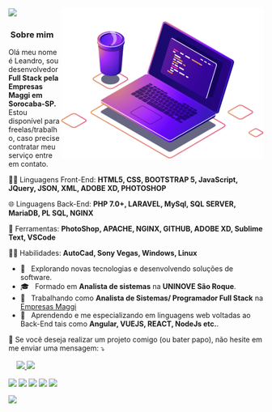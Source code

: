 
<img src="https://github.com/LeandroGazoli/LeandroGazoli/blob/main/computer-illustration.png" min-width="400px" max-width="400px" width="400px" align="right" alt="Computador Leandro">

<img src="https://img.shields.io/static/v1?label=Overview&message=LeandroGazoli&color=f8efd4&style=for-the-badge&logo=GitHub"> 

<h3> &nbsp;Sobre mim </h3> 

<p align="left"> 
 Olá meu nome é Leandro, sou desenvolvedor <strong>Full Stack pela Empresas Maggi em Sorocaba-SP.</strong><br> Estou disponível para freelas/trabalho, caso precise contratar meu serviço entre em contato.
</p>

<p align="left">
  🧑‍🚀 Linguagens Front-End: <strong>HTML5, CSS, BOOTSTRAP 5, JavaScript, JQuery,  JSON, XML, ADOBE XD, PHOTOSHOP</strong>
</p>

<p align="left">
  🌐    Linguagens Back-End: <strong>PHP 7.0+, LARAVEL, MySql, SQL SERVER, MariaDB, PL SQL, NGINX</strong>
</p>

<p align="left">
  💼 Ferramentas: <strong>PhotoShop, APACHE, NGINX, GITHUB, ADOBE XD, Sublime Text, VSCode</strong>
</p>

<p align="left">
  🧑‍🚀 Habilidades: <strong>AutoCad, Sony Vegas, Windows, Linux</strong>
</p>

- 🤔 &nbsp; Explorando novas tecnologias e desenvolvendo soluções de software.
- 🎓 &nbsp; Formado em **Analista de sistemas** na **UNINOVE São Roque**.
- 💼 &nbsp; Trabalhando como **Analista de Sistemas/ Programador Full Stack** na <a href="http://www.empresasmaggi.com.br/">Empresas Maggi</a>
- 🌱 &nbsp; Aprendendo e me especializando em linguagens web voltadas ao Back-End tais como **Angular, VUEJS, REACT, NodeJs etc.**.

<p align="left">
  💌 Se você deseja realizar um projeto comigo (ou bater papo), não hesite em me enviar uma mensagem: ⤵️
</p>

<div style="margin: 1rem;  justify-content: center;">
  <a href="https://github.com/LeandroGazoli">
  <img height="180em" src="https://github-readme-stats.vercel.app/api?username=LeandroGazoli&show_icons=true&theme=dracula&include_all_commits=true&count_private=true"/>
  <img height="180em" src="https://github-readme-stats.vercel.app/api/top-langs/?username=LeandroGazoli&layout=compact&langs_count=7&theme=dracula"/>
</div>

<p align="left">
  <a href="malito:leandro.gazoli@outlook.com" alt="Email">
  <img src="https://img.shields.io/badge/-Email-FF0000?style=flat-square&labelColor=FF0000&logo=gmail&logoColor=white&link=leandro.gazoli@outlook.com" /></a>

  <a href="https://www.linkedin.com/in/leandro-gazoli/" alt="Linkedin">
  <img src="https://img.shields.io/badge/-Linkedin-0e76a8?style=flat-square&logo=Linkedin&logoColor=white&link=https://www.linkedin.com/in/leandro-gazoli/" /></a>

  <a href="https://api.whatsapp.com/send?phone=5511963265033" alt="WhatsApp">
  <img src="https://img.shields.io/badge/-WhatsApp-25d366?style=flat-square&labelColor=25d366&logo=whatsapp&logoColor=white&link=https://api.whatsapp.com/send?phone=5511963265033"/></a>
  
  <a href="https://www.facebook.com/leandroxgazoli/" alt="Facebook">
  <img src="https://img.shields.io/badge/-Facebook-3b5998?style=flat-square&labelColor=3b5998&logo=facebook&logoColor=white&link=https://www.facebook.com/leandroxgazoli/"/></a>

  <a href="https://www.instagram.com/leandro.gazoli/" alt="Instagram">
  <img src="https://img.shields.io/badge/-Instagram-DF0174?style=flat-square&labelColor=DF0174&logo=instagram&logoColor=white&link=https://www.instagram.com/lelo_silsa/"/></a>
</p>  



![](https://komarev.com/ghpvc/?username=LeandroGazoli&color=006bed)
